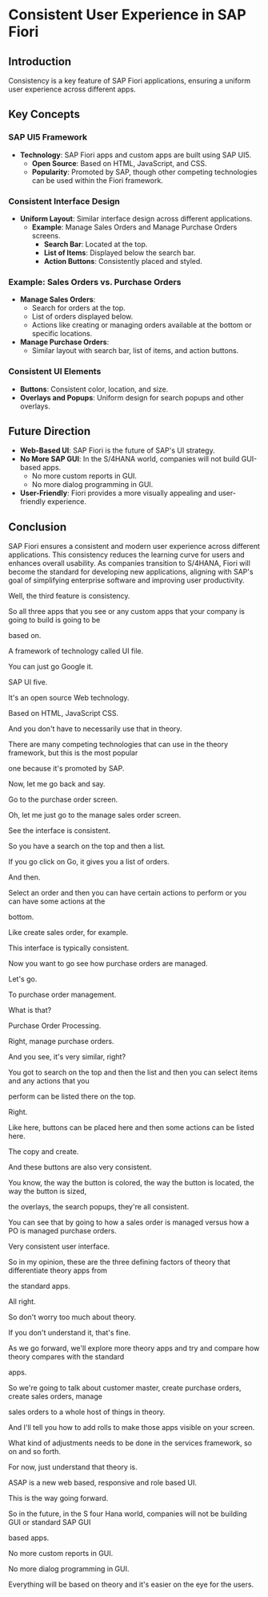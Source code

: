 # Consistent User Experience in SAP Fiori

## Introduction
Consistency is a key feature of SAP Fiori applications, ensuring a uniform user experience across different apps.

## Key Concepts

### SAP UI5 Framework
- **Technology**: SAP Fiori apps and custom apps are built using SAP UI5.
  - **Open Source**: Based on HTML, JavaScript, and CSS.
  - **Popularity**: Promoted by SAP, though other competing technologies can be used within the Fiori framework.

### Consistent Interface Design
- **Uniform Layout**: Similar interface design across different applications.
  - **Example**: Manage Sales Orders and Manage Purchase Orders screens.
    - **Search Bar**: Located at the top.
    - **List of Items**: Displayed below the search bar.
    - **Action Buttons**: Consistently placed and styled.

### Example: Sales Orders vs. Purchase Orders
- **Manage Sales Orders**:
  - Search for orders at the top.
  - List of orders displayed below.
  - Actions like creating or managing orders available at the bottom or specific locations.
- **Manage Purchase Orders**:
  - Similar layout with search bar, list of items, and action buttons.

### Consistent UI Elements
- **Buttons**: Consistent color, location, and size.
- **Overlays and Popups**: Uniform design for search popups and other overlays.

## Future Direction
- **Web-Based UI**: SAP Fiori is the future of SAP's UI strategy.
- **No More SAP GUI**: In the S/4HANA world, companies will not build GUI-based apps.
  - No more custom reports in GUI.
  - No more dialog programming in GUI.
- **User-Friendly**: Fiori provides a more visually appealing and user-friendly experience.

## Conclusion
SAP Fiori ensures a consistent and modern user experience across different applications. This consistency reduces the learning curve for users and enhances overall usability. As companies transition to S/4HANA, Fiori will become the standard for developing new applications, aligning with SAP's goal of simplifying enterprise software and improving user productivity.



Well, the third feature is consistency.

So all three apps that you see or any custom apps that your company is going to build is going to be

based on.

A framework of technology called UI file.

You can just go Google it.

SAP UI five.

It's an open source Web technology.

Based on HTML, JavaScript CSS.

And you don't have to necessarily use that in theory.

There are many competing technologies that can use in the theory framework, but this is the most popular

one because it's promoted by SAP.

Now, let me go back and say.

Go to the purchase order screen.

Oh, let me just go to the manage sales order screen.

See the interface is consistent.

So you have a search on the top and then a list.

If you go click on Go, it gives you a list of orders.

And then.

Select an order and then you can have certain actions to perform or you can have some actions at the

bottom.

Like create sales order, for example.

This interface is typically consistent.

Now you want to go see how purchase orders are managed.

Let's go.

To purchase order management.

What is that?

Purchase Order Processing.

Right, manage purchase orders.

And you see, it's very similar, right?

You got to search on the top and then the list and then you can select items and any actions that you

perform can be listed there on the top.

Right.

Like here, buttons can be placed here and then some actions can be listed here.

The copy and create.

And these buttons are also very consistent.

You know, the way the button is colored, the way the button is located, the way the button is sized,

the overlays, the search popups, they're all consistent.

You can see that by going to how a sales order is managed versus how a PO is managed purchase orders.

Very consistent user interface.

So in my opinion, these are the three defining factors of theory that differentiate theory apps from

the standard apps.

All right.

So don't worry too much about theory.

If you don't understand it, that's fine.

As we go forward, we'll explore more theory apps and try and compare how theory compares with the standard

apps.

So we're going to talk about customer master, create purchase orders, create sales orders, manage

sales orders to a whole host of things in theory.

And I'll tell you how to add rolls to make those apps visible on your screen.

What kind of adjustments needs to be done in the services framework, so on and so forth.

For now, just understand that theory is.

ASAP is a new web based, responsive and role based UI.

This is the way going forward.

So in the future, in the S four Hana world, companies will not be building GUI or standard SAP GUI

based apps.

No more custom reports in GUI.

No more dialog programming in GUI.

Everything will be based on theory and it's easier on the eye for the users.